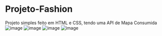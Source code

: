 # Projeto-Fashion <br>
Projeto simples feito em HTML e CSS, tendo uma API de Mapa Consumida
![image](https://user-images.githubusercontent.com/71258083/210266353-7a533fe1-85be-42b5-9204-f13eeb675e85.png)
![image](https://user-images.githubusercontent.com/71258083/210266393-412bfef9-2fd6-4c9e-be65-6800c4e79020.png)
![image](https://user-images.githubusercontent.com/71258083/210266455-6450036a-07f0-4177-beb2-ed6394fb53fa.png)
![image](https://user-images.githubusercontent.com/71258083/210266472-63989a5a-de22-45c7-9c1d-b858f946d47f.png)
